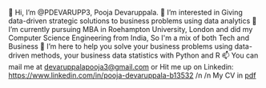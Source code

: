 👋 Hi, I’m @PDEVARUPP3, Pooja Devaruppala. 
👀 I’m interested in Giving data-driven strategic solutions to business problems using data analytics 
🌱 I’m currently pursuing MBA in Roehampton University, London and did my Computer Science Engineering from India, So I'm a mix of both Tech and Business 
💞️ I’m here to help you solve your business problems using data-driven methods, your business data statistics with Python and R 
📫 You can mail me at devaruppalapooja3@gmail.com or Hit me up on Linkedin: https://www.linkedin.com/in/pooja-devaruppala-b13532
/n 
/n 
My CV in [pdf](https://github.com/PDEVARUPP3/PDEVARUPP3/blob/main/pooja_cv_new-github.pdf)


